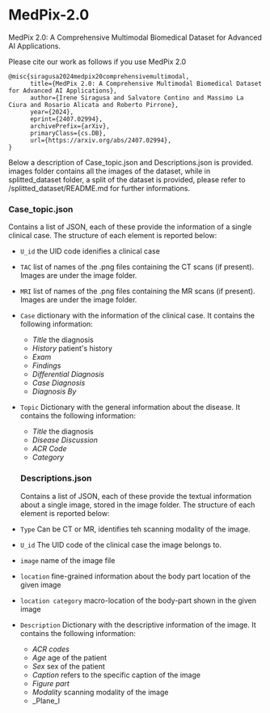 # MedPix-2.0
MedPix 2.0: A Comprehensive Multimodal Biomedical Dataset for Advanced AI Applications.

Please cite our work as follows if you use MedPix 2.0 
```
@misc{siragusa2024medpix20comprehensivemultimodal,
      title={MedPix 2.0: A Comprehensive Multimodal Biomedical Dataset for Advanced AI Applications}, 
      author={Irene Siragusa and Salvatore Contino and Massimo La Ciura and Rosario Alicata and Roberto Pirrone},
      year={2024},
      eprint={2407.02994},
      archivePrefix={arXiv},
      primaryClass={cs.DB},
      url={https://arxiv.org/abs/2407.02994}, 
}
```

Below a description of Case_topic.json and Descriptions.json is provided.
images folder contains all the images of the dataset, while in splitted_dataset folder, a split of the dataset is provided, please refer to /splitted_dataset/README.md for further informations. 

### Case_topic.json
Contains a list of JSON, each of these provide the information of a single clinical case.
The structure of each element is reported below:

- `U_id` the UID code idenifies a clinical case
- `TAC` list of names of the .png files containing the CT scans (if present). Images are under the image folder. 
- `MRI` list of names of the .png files containing the MR scans (if present). Images are under the image folder. 
- `Case` dictionary with the information of the clinical case. It contains the following information:
  *   _Title_ the diagnosis
  *   _History_ patient's history
  *   _Exam_
  *   _Findings_
  *   _Differential Diagnosis_
  *   _Case Diagnosis_
  *   _Diagnosis By_
  
- `Topic` Dictionary with the general information about the disease. It contains the following information:
  *  _Title_ the diagnosis
  *  _Disease Discussion_
  *  _ACR Code_
  *  _Category_

  ### Descriptions.json
  Contains a list of JSON, each of these provide the textual information about a single image, stored in the image folder.
  The structure of each element is reported below:

- `Type` Can be CT or MR, identifies teh scanning modality of the image.
- `U_id` The UID code of the clinical case the image belongs to.
- `image` name of the image file
- `location` fine-grained information about the body part location of the given image
- `location category` macro-location of the body-part shown in the given image
- `Description` Dictionary with the descriptive information of the image. It contains the following information:
  
  *   _ACR codes_
  *   _Age_ age of the patient
  *   _Sex_ sex of the patient
  *   _Caption_ refers to the specific caption of the image
  *   _Figure part_
  *   _Modality_ scanning modality of the image
  *   _Plane_l
